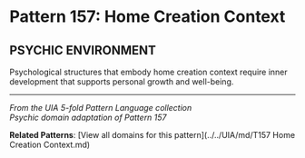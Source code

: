 # Pattern 157: Home Creation Context

## PSYCHIC ENVIRONMENT

Psychological structures that embody home creation context require inner development that supports personal growth and well-being.

---

*From the UIA 5-fold Pattern Language collection*  
*Psychic domain adaptation of Pattern 157*

**Related Patterns**: [View all domains for this pattern](../../UIA/md/T157 Home Creation Context.md)
